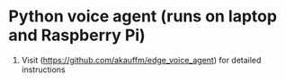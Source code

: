 # Python voice agent (runs on laptop and Raspberry Pi)
1. Visit (https://github.com/akauffm/edge_voice_agent) for detailed instructions
